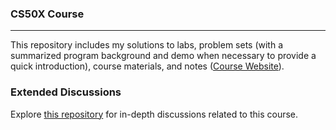 ### CS50X Course

---

This repository includes my solutions to labs, problem sets (with a summarized program background and demo when necessary to provide a quick introduction), course materials, and notes ([Course Website](https://cs50.harvard.edu/x/2024/](https://www.edx.org/learn/computer-science/harvard-university-cs50-s-introduction-to-computer-science?webview=false&campaign=CS50%27s+Introduction+to+Computer+Science&source=edx&product_category=course&placement_url=https%3A%2F%2Fwww.edx.org%2Fcs50)https://www.edx.org/learn/computer-science/harvard-university-cs50-s-introduction-to-computer-science?webview=false&campaign=CS50%27s+Introduction+to+Computer+Science&source=edx&product_category=course&placement_url=https%3A%2F%2Fwww.edx.org%2Fcs50)).

### Extended Discussions

Explore [this repository](https://github.com/Yukisschu/tideman_algorithm) for in-depth discussions related to this course.
